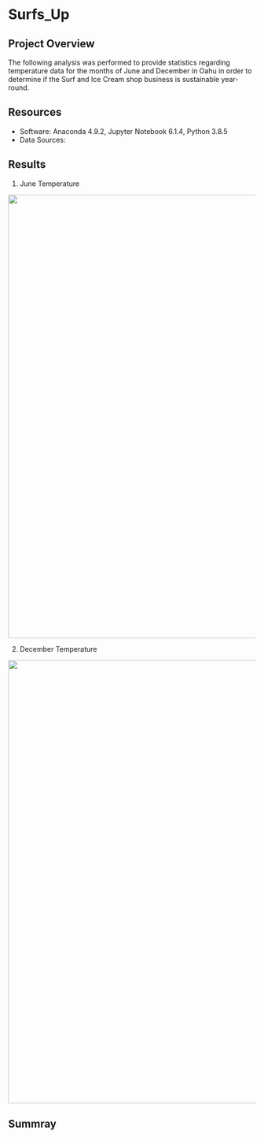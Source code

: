 # Surfs_Up

## Project Overview

The following analysis was performed to provide statistics regarding temperature data for the months of June and December in Oahu in order to determine if the Surf and Ice Cream shop business is sustainable year-round.


## Resources 

- Software: Anaconda 4.9.2, Jupyter Notebook 6.1.4, Python 3.8.5
- Data Sources: [](SurfsUp_Challnege.ipynb)
  

## Results

1. June Temperature

<p align="center">
  <img src="/.png" width="900"/>
</p>


2. December Temperature

<p align="center">
  <img src="/.png" width="900"/>
</p>


## Summray